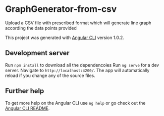 # GraphGenerator-from-csv
Upload a CSV file with prescribed format which will generate line graph according the data points provided

This project was generated with [Angular CLI](https://github.com/angular/angular-cli) version 1.0.2.

## Development server

Run `npm install` to download all the dependencoies
Run `ng serve` for a dev server. Navigate to `http://localhost:4200/`. The app will automatically reload if you change any of the source files.


## Further help

To get more help on the Angular CLI use `ng help` or go check out the [Angular CLI README](https://github.com/angular/angular-cli/blob/master/README.md).
